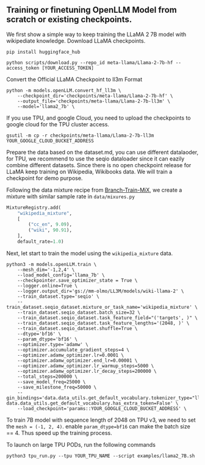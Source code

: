## Training or finetuning OpenLLM Model from scratch or existing checkpoints.

We first show a simple way to keep training the LLaMA 2 7B model with wikipediate knowledge. 
Download LLaMA checkpoints. 
``` shell
pip install huggingface_hub

python scripts/download.py --repo_id meta-llama/Llama-2-7b-hf --access_token [YOUR_ACCESS_TOKEN]
```

Convert the Official LLaMA Checkpoint to ll3m Format

``` shell
python -m models.openLLM.convert_hf_ll3m \
    --checkpoint_dir='checkpoints/meta-llama/Llama-2-7b-hf' \
    --output_file='checkpoints/meta-llama/Llama-2-7b-ll3m' \
    --model='llama2_7b' \
```
If you use TPU, and google Cloud, you need to upload the checkpoints to google cloud for the TPU cluster access. 

```shell
gsutil -m cp -r checkpoints/meta-llama/Llama-2-7b-ll3m YOUR_GOOGLE_CLOUD_BUCKET_ADDRESS
```

Prepare the data based on the dataset.md, you can use different datalaoder, for TPU, we recommend to use 
the seqio dataloader since it can eazily combine different datasets. Since there is no open checkpoint release
for LLaMA keep training on Wikipedia, Wikibooks data. We will train a checkpoint for demo purpose. 

Following the data mixture recipe from [Branch-Train-MiX](https://arxiv.org/pdf/2403.07816.pdf), we create a mixture with similar sample rate in `data/mixures.py`

```python
MixtureRegistry.add(
    "wikipedia_mixture",
    [
        ("cc_en", 9.09),
        ("wiki", 90.91),
    ],
    default_rate=1.0)
```

Next, let start to train the model using the `wikipedia_mixture` data.
```shell
python3 -m models.openLLM.train \
    --mesh_dim='-1,2,4' \
    --load_model_config='llama_7b' \
    --checkpointer.save_optimizer_state = True \
    --logger.online=True \
    --logger.output_dir='gs://mm-olmo/LL3M/models/wiki-llama-2' \
    --train_dataset.type='seqio' \
    --train_dataset.seqio_dataset.mixture_or_task_name='wikipedia_mixture' \
    --train_dataset.seqio_dataset.batch_size=32 \
    --train_dataset.seqio_dataset.task_feature_field="('targets', )" \
    --train_dataset.seqio_dataset.task_feature_lengths='(2048, )' \
    --train_dataset.seqio_dataset.shuffle=True \
    --dtype='bf16' \
    --param_dtype='bf16' \
    --optimizer.type='adamw' \
    --optimizer.accumulate_gradient_steps=4 \
    --optimizer.adamw_optimizer.lr=0.0001 \
    --optimizer.adamw_optimizer.end_lr=0.00001 \
    --optimizer.adamw_optimizer.lr_warmup_steps=5000 \
    --optimizer.adamw_optimizer.lr_decay_steps=200000 \
    --total_steps=200000 \
    --save_model_freq=25000 \
    --save_milestone_freq=50000 \
    --gin_bindings='data.data_utils.get_default_vocabulary.tokenizer_type="llama", data.data_utils.get_default_vocabulary.has_extra_token=False' \
    --load_checkpoint='params::YOUR_GOOGLE_CLOUD_BUCKET_ADDRESS' \
```
To train 7B model with sequence length of 2048 on TPU v3, we need to set the `mesh = (-1, 2, 4)`. enable `param_dtype=bf16` can make the batch size == 4. Thus speed up the training process. 

To launch on large TPU PODs, run the following commands 
```shell
python3 tpu_run.py --tpu YOUR_TPU_NAME --script examples/llama2_7B.sh
```


